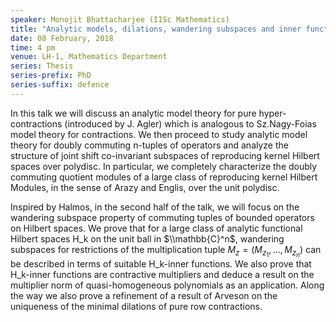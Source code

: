 ```yaml
---
speaker: Monojit Bhattacharjee (IISc Mathematics)
title: "Analytic models, dilations, wandering subspaces and inner functions"
date: 08 February, 2018
time: 4 pm
venue: LH-1, Mathematics Department
series: Thesis
series-prefix: PhD
series-suffix: defence
---
```


In this talk we will discuss an analytic model theory for pure hyper-contractions (introduced by J. Agler) which is analogous to Sz.Nagy-Foias model theory for contractions. We then proceed to study analytic model theory for doubly commuting n-tuples of operators and analyze the structure of joint shift co-invariant subspaces of reproducing kernel Hilbert spaces over polydisc. In particular, we completely characterize the doubly commuting quotient modules of a large class of reproducing kernel Hilbert Modules, in the sense of Arazy and Englis, over the unit polydisc.

  Inspired by Halmos, in the second half of the talk, we will focus on the wandering subspace property of commuting tuples of bounded operators on Hilbert spaces. We prove that for a large class of analytic functional Hilbert spaces H_k on the unit ball in $\\mathbb{C}^n$, wandering subspaces for restrictions of the multiplication tuple $M_z = (M_{z_1},...,M_{z_n})$ can be described in terms of suitable H_k-inner functions. We also prove that H_k-inner functions are contractive multipliers and deduce a result on the multiplier norm of quasi-homogeneous polynomials as an application. Along the way we also prove a refinement of a result of Arveson on the uniqueness of the minimal dilations of pure row contractions.
